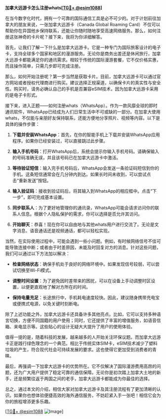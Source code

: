 **加拿大远游卡怎么注册whats[[TG💪+ @esim1088](https://t.me/s/esim1088)]**

在当今数字化时代，拥有一个可靠的国际通信工具是必不可少的。对于计划前往加拿大的朋友来说，一张加拿大远游卡（Canada Global Roaming Card）不仅可以帮助你在异国他乡保持联系，还能让你随时随地享受高速网络服务。那么，如何注册这张神奇的卡片呢？接下来，我将为你详细解答。

首先，让我们了解一下什么是加拿大远游卡。它是一种专门为国际旅客设计的电子卡，支持全球多个国家和地区的漫游服务。无论你是商务出差还是休闲旅行，加拿大远游卡都能满足你的通讯需求。相较于传统的国际漫游套餐，它不仅价格实惠，而且操作简单，只需几步即可完成注册。

那么，如何开始注册呢？第一步当然是获取卡片。目前，加拿大远游卡可以通过官方网站或者授权代理商进行购买。建议选择正规渠道，以确保卡片的真实性与安全性。购买时，请务必确认自己的手机是否兼容eSIM技术，因为加拿大远游卡采用的是电子卡形式。

接下来，进入正题——如何注册whats（WhatsApp）。作为一款风靡全球的即时通讯软件，WhatsApp已经成为人们日常生活中不可或缺的一部分。在加拿大使用whats，不仅能与亲朋好友保持联系，还能方便地分享照片、视频等内容。以下是具体的操作步骤：

1. **下载并安装WhatsApp**：首先，在你的智能手机上下载并安装WhatsApp应用程序。如果你已经安装过，可以直接跳过此步骤。

2. **输入手机号码**：打开WhatsApp后，系统会提示你输入手机号码。请确保输入的号码准确无误，并且该号码已在加拿大远游卡中激活。

3. **等待验证短信**：输入完手机号码后，WhatsApp会发送一条验证码短信到你的手机。这条短信通常会在几分钟内到达。如果长时间未收到，可以尝试点击“重新发送”按钮。

4. **输入验证码**：接收到验证码后，将其输入到WhatsApp的相应框中。点击“下一步”，即可完成基本设置。

5. **同步联系人**：为了更好地管理你的通讯录，WhatsApp可能会请求访问你的联系人信息。根据个人隐私保护的需求，你可以选择是否允许其访问。

6. **开始聊天**：恭喜！现在你可以自由地与其他whats用户进行交流了。无论是文字消息、语音通话还是视频通话，都可以轻松实现。

当然，在实际使用过程中，可能会遇到一些小问题。例如，有时候网络信号不佳可能导致连接中断；或者由于时差原因，未能及时回复对方的消息。针对这些问题，我们可以通过以下方法加以解决：

- **检查网络状态**：确保手机处于良好的网络环境中。如果发现信号较弱，可以尝试切换至Wi-Fi模式。
  
- **调整时间设置**：为了避免因时差带来的困扰，可以在设备上手动调整时区设置，以便更直观地了解对方所在的时间。

- **保持电量充足**：长途旅行中，手机耗电速度较快。因此，建议随身携带充电宝或便携式电源，以免关键时刻断电。

除了上述功能之外，加拿大远游卡还具备许多其他亮点。比如，它可以支持多种语言切换，方便不同国籍的用户使用；同时，它还提供了丰富的增值服务，如语音信箱、来电显示等。这些贴心的设计无疑大大提升了用户的使用体验。

值得一提的是，随着科技的发展，越来越多的人开始关注环保议题。而加拿大远游卡正是践行绿色理念的一个典范。相比于传统实体SIM卡，eSIM技术减少了塑料垃圾的产生，符合现代社会可持续发展的要求。这也使得它更加受到消费者的青睐。

最后，再强调一下加拿大远游卡的优势所在。它不仅解决了国际漫游费用高昂的问题，还为广大用户提供了稳定可靠的通信保障。无论你是初次踏上加拿大土地的新手，还是频繁往返于两国之间的老手，加拿大远游卡都能成为你最佳的选择。

总之，通过本文的介绍，相信大家对加拿大远游卡及其注册流程有了更加清晰的认识。如果你也想体验便捷高效的海外通信服务，不妨赶紧入手一张吧！相信它会为你的旅程增添更多乐趣。

[[TG💪+ @esim1088](https://t.me/s/esim1088) ![Image](https://i.postimg.cc/4NQfJmqS/Snipaste-2025-05-13-00-14-12.png)]